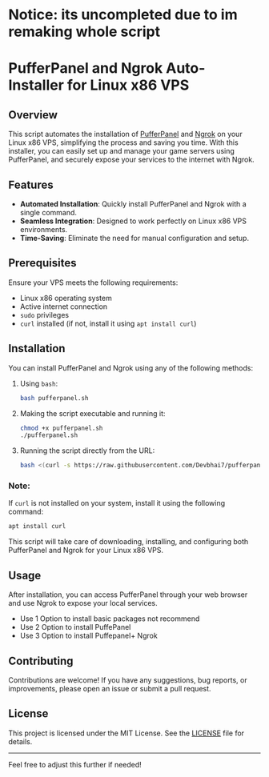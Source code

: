 # Notice: its uncompleted due to im remaking whole script 
# PufferPanel and Ngrok Auto-Installer for Linux x86 VPS

## Overview

This script automates the installation of [PufferPanel](https://pufferpanel.com/) and [Ngrok](https://ngrok.com/) on your Linux x86 VPS, simplifying the process and saving you time. With this installer, you can easily set up and manage your game servers using PufferPanel, and securely expose your services to the internet with Ngrok.

## Features

- **Automated Installation**: Quickly install PufferPanel and Ngrok with a single command.
- **Seamless Integration**: Designed to work perfectly on Linux x86 VPS environments.
- **Time-Saving**: Eliminate the need for manual configuration and setup.

## Prerequisites

Ensure your VPS meets the following requirements:

- Linux x86 operating system
- Active internet connection
- `sudo` privileges
- `curl` installed (if not, install it using `apt install curl`)

## Installation

You can install PufferPanel and Ngrok using any of the following methods:

1. Using `bash`:
    ```sh
    bash pufferpanel.sh
    ```

2. Making the script executable and running it:
    ```sh
    chmod +x pufferpanel.sh
    ./pufferpanel.sh
    ```

3. Running the script directly from the URL:
    ```sh
   bash <(curl -s https://raw.githubusercontent.com/Devbhai7/pufferpanel-installer/main/pufferpanel.sh)
    ```

### Note:
If `curl` is not installed on your system, install it using the following command:
```sh
apt install curl
```

This script will take care of downloading, installing, and configuring both PufferPanel and Ngrok for your Linux x86 VPS.

## Usage

After installation, you can access PufferPanel through your web browser and use Ngrok to expose your local services.
- Use 1 Option to install basic packages not recommend
- Use 2 Option to install PuffePanel
- Use 3 Option to install Puffepanel+ Ngrok

## Contributing

Contributions are welcome! If you have any suggestions, bug reports, or improvements, please open an issue or submit a pull request.

## License

This project is licensed under the MIT License. See the [LICENSE](https://github.com/Devbhai7/pufferpanel-installer/blob/main/LICENSE) file for details.

---

Feel free to adjust this further if needed!
